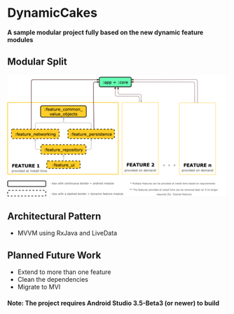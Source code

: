 # DynamicCakes 
**A sample modular project fully based on the new dynamic feature modules**

## Modular Split
![alt text](https://raw.githubusercontent.com/AlexDochioiu/DynamicCakes/master/architecture.png)

## Architectural Pattern
* MVVM using RxJava and LiveData

## Planned Future Work
* Extend to more than one feature
* Clean the dependencies
* Migrate to MVI

#### **Note: The project requires Android Studio 3.5-Beta3 (or newer) to build**
